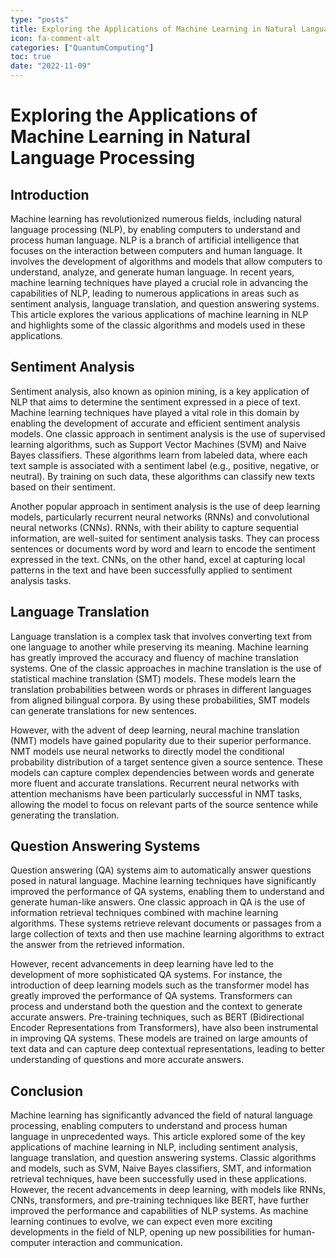 ```yaml
---
type: "posts"
title: Exploring the Applications of Machine Learning in Natural Language Processing
icon: fa-comment-alt
categories: ["QuantumComputing"]
toc: true
date: "2022-11-09"
---
```




# Exploring the Applications of Machine Learning in Natural Language Processing

## Introduction

Machine learning has revolutionized numerous fields, including natural language processing (NLP), by enabling computers to understand and process human language. NLP is a branch of artificial intelligence that focuses on the interaction between computers and human language. It involves the development of algorithms and models that allow computers to understand, analyze, and generate human language. In recent years, machine learning techniques have played a crucial role in advancing the capabilities of NLP, leading to numerous applications in areas such as sentiment analysis, language translation, and question answering systems. This article explores the various applications of machine learning in NLP and highlights some of the classic algorithms and models used in these applications.

## Sentiment Analysis

Sentiment analysis, also known as opinion mining, is a key application of NLP that aims to determine the sentiment expressed in a piece of text. Machine learning techniques have played a vital role in this domain by enabling the development of accurate and efficient sentiment analysis models. One classic approach in sentiment analysis is the use of supervised learning algorithms, such as Support Vector Machines (SVM) and Naive Bayes classifiers. These algorithms learn from labeled data, where each text sample is associated with a sentiment label (e.g., positive, negative, or neutral). By training on such data, these algorithms can classify new texts based on their sentiment.

Another popular approach in sentiment analysis is the use of deep learning models, particularly recurrent neural networks (RNNs) and convolutional neural networks (CNNs). RNNs, with their ability to capture sequential information, are well-suited for sentiment analysis tasks. They can process sentences or documents word by word and learn to encode the sentiment expressed in the text. CNNs, on the other hand, excel at capturing local patterns in the text and have been successfully applied to sentiment analysis tasks.

## Language Translation

Language translation is a complex task that involves converting text from one language to another while preserving its meaning. Machine learning has greatly improved the accuracy and fluency of machine translation systems. One of the classic approaches in machine translation is the use of statistical machine translation (SMT) models. These models learn the translation probabilities between words or phrases in different languages from aligned bilingual corpora. By using these probabilities, SMT models can generate translations for new sentences.

However, with the advent of deep learning, neural machine translation (NMT) models have gained popularity due to their superior performance. NMT models use neural networks to directly model the conditional probability distribution of a target sentence given a source sentence. These models can capture complex dependencies between words and generate more fluent and accurate translations. Recurrent neural networks with attention mechanisms have been particularly successful in NMT tasks, allowing the model to focus on relevant parts of the source sentence while generating the translation.

## Question Answering Systems

Question answering (QA) systems aim to automatically answer questions posed in natural language. Machine learning techniques have significantly improved the performance of QA systems, enabling them to understand and generate human-like answers. One classic approach in QA is the use of information retrieval techniques combined with machine learning algorithms. These systems retrieve relevant documents or passages from a large collection of texts and then use machine learning algorithms to extract the answer from the retrieved information.

However, recent advancements in deep learning have led to the development of more sophisticated QA systems. For instance, the introduction of deep learning models such as the transformer model has greatly improved the performance of QA systems. Transformers can process and understand both the question and the context to generate accurate answers. Pre-training techniques, such as BERT (Bidirectional Encoder Representations from Transformers), have also been instrumental in improving QA systems. These models are trained on large amounts of text data and can capture deep contextual representations, leading to better understanding of questions and more accurate answers.

## Conclusion

Machine learning has significantly advanced the field of natural language processing, enabling computers to understand and process human language in unprecedented ways. This article explored some of the key applications of machine learning in NLP, including sentiment analysis, language translation, and question answering systems. Classic algorithms and models, such as SVM, Naive Bayes classifiers, SMT, and information retrieval techniques, have been successfully used in these applications. However, the recent advancements in deep learning, with models like RNNs, CNNs, transformers, and pre-training techniques like BERT, have further improved the performance and capabilities of NLP systems. As machine learning continues to evolve, we can expect even more exciting developments in the field of NLP, opening up new possibilities for human-computer interaction and communication.
